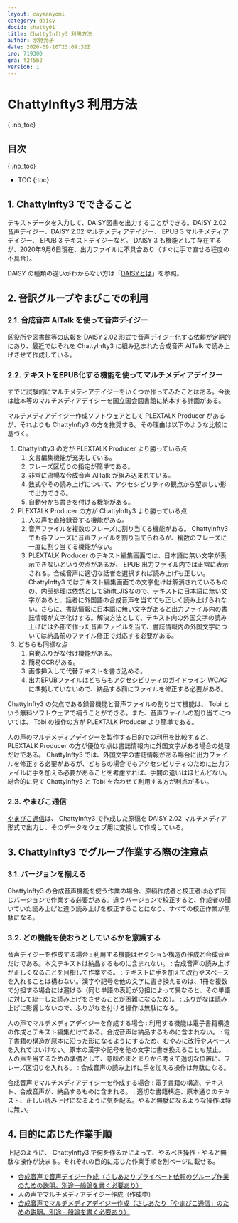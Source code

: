 ```yaml
---
layout: caymanyomi
category: daisy
docid: chatty01
title: ChattyInfty3 利用方法
author: 水野光子
date: 2020-09-10T23:09:32Z
iro: 719300
gra: f2f5b2
version: 1
---
```


# ChattyInfty3 利用方法
{:.no_toc}

## 目次
{:.no_toc}

* TOC
{:toc}

## 1. ChattyInfty3 でできること

テキストデータを入力して、DAISY図書を出力することができる。DAISY 2.02 音声デイジー、DAISY 2.02 マルチメディアデイジー、 EPUB 3 マルチメディアデイジー、 EPUB 3 テキストデイジーなど。 DAISY 3 も機能として存在するが、2020年9月6日現在、出力ファイルに不具合あり（すぐに手で直せる程度の不具合）。

DAISY の種類の違いがわからない方は「[DAISYとは](https://o-yamabiko.github.io/learn/daisy.html)」を参照。

## 2. 音訳グループやまびこでの利用

### 2.1. 合成音声 AITalk を使って音声デイジー

区役所や図書館等の広報を DAISY 2.02 形式で音声デイジー化する依頼が定期的にあり、最近ではそれを ChattyInfty3 に組み込まれた合成音声 AITalk で読み上げさせて作成している。

### 2.2. テキストをEPUB化する機能を使ってマルチメディアデイジー

すでに試験的にマルチメディアデイジーをいくつか作ってみたことはある。今後は絵本等のマルチメディアデイジーを国立国会図書館に納本する計画がある。

マルチメディアデイジー作成ソフトウェアとして PLEXTALK Producer があるが、それよりも ChattyInfty3 の方を推奨する。その理由は以下のような比較に基づく。

1. ChattyInfty3 の方が PLEXTALK Producer より勝っている点
   1. 文書編集機能が充実している。
   1. フレーズ区切りの指定が簡単である。
   1. 非常に流暢な合成音声 AITalk が組み込まれている。
   1. 数式やその読み上げについて、アクセシビリティの観点から望ましい形で出力できる。
   1. 自動分かち書きを付ける機能がある。
1. PLEXTALK Producer の方が ChattyInfty3 より勝っている点
   1. 人の声を直接録音する機能がある。
   1. 音声ファイルを複数のフレーズに割り当てる機能がある。 ChattyInfty3 でも各フレーズに音声ファイルを割り当てられるが、複数のフレーズに一度に割り当てる機能がない。
   1. PLEXTALK Producer のテキスト編集画面では、日本語に無い文字が表示できないという欠点があるが、 EPUB 出力ファイル内では正常に表示される。合成音声に適切な話者を選択すれば読み上げも正しい。  
   ChattyInfty3 ではテキスト編集画面での文字化けは解消されているものの、内部処理は依然としてShift_JISなので、テキストに日本語に無い文字があると、話者に外国語の合成音声を当てても正しく読み上げられない。さらに、書誌情報に日本語に無い文字があると出力ファイル内の書誌情報が文字化けする。解決方法として、テキスト内の外国文字の読み上げには外部で作った音声ファイルを当て、書誌情報内の外国文字については納品前のファイル修正で対応する必要がある。
1. どちらも同様な点
   1. 自動ふりがな付け機能がある。
   1. 簡易OCRがある。
   1. 画像挿入して代替テキストを書き込める。
   1. 出力EPUBファイルはどちらも[アクセシビリティのガイドライン WCAG](https://www.w3.org/TR/WCAG22/) に準拠していないので、納品する前にファイルを修正する必要がある。

 ChattyInfty3 の欠点である録音機能と音声ファイルの割り当て機能は、 Tobi という無料ソフトウェアで補うことができる。また、音声ファイルの割り当てについては、 Tobi の操作の方が PLEXTALK Producer より簡単である。

人の声のマルチメディアデイジーを製作する目的での利用を比較すると、 PLEXTALK Producer の方が優位な点は書誌情報内に外国文字がある場合の処理だけである。 ChattyInfty3 では、外国文字の書誌情報がある場合に出力ファイルを修正する必要があるが、どちらの場合でもアクセシビリティのために出力ファイルに手を加える必要があることを考慮すれば、手間の違いはほとんどない。総合的に見て ChattyInfty3 と Tobi を合わせて利用する方が利点が多い。

### 2.3. やまびこ通信

[やまびこ通信](https://o-yamabiko.github.io/bn.html)は、 ChattyInfty3 で作成した原稿を DAISY 2.02 マルチメディア形式で出力し、そのデータをウェブ用に変換して作成している。

## 3. ChattyInfty3 でグループ作業する際の注意点

### 3.1. バージョンを揃える

ChattyInfty3 の合成音声機能を使う作業の場合、原稿作成者と校正者は必ず同じバージョンで作業する必要がある。違うバージョンで校正すると、作成者の聞いていた読み上げと違う読み上げを校正することになり、すべての校正作業が無駄になる。

### 3.2. どの機能を使おうとしているかを意識する

音声デイジーを作成する場合
: 利用する機能はセクション構造の作成と合成音声だけである。本文テキストは納品するものに含まれない。
: 合成音声の読み上げが正しくなることを目指して作業する。
: テキストに手を加えて改行やスペースを入れることは構わない。漢字や記号を他の文字に書き換えるのは、1冊を複数で分担する場合には避ける（同じ単語の表記が分担によって異なると、その単語に対して統一した読み上げをさせることが困難になるため）。
: ふりがなは読み上げに影響しないので、ふりがなを付ける操作は無駄になる。

人の声でマルチメディアデイジーを作成する場合
: 利用する機能は電子書籍構造の作成とテキスト編集だけである。合成音声は納品するものに含まれない。
: 電子書籍の構造が原本に沿った形になるようにするため、むやみに改行やスペースを入れてはいけない。原本の漢字や記号を他の文字に書き換えることも禁止。
: 人の声を当てるための準備として、意味のまとまりから考えて適切な位置に、フレーズ区切りを入れる。
: 合成音声の読み上げに手を加える操作は無駄になる。

合成音声でマルチメディアデイジーを作成する場合
: 電子書籍の構造、テキスト、合成音声が、納品するものに含まれる。
: 適切な書籍構造、原本通りのテキスト、正しい読み上げになるように気を配る。やると無駄になるような操作は特に無い。

## 4. 目的に応じた作業手順

上記のように、 ChattyInfty3 で何を作るかによって、やるべき操作・やると無駄な操作が決まる。それぞれの目的に応じた作業手順を別ページに載せる。

- [合成音声で音声デイジー作成（さしあたりプライベート依頼のグループ作業のための説明。別途一般論を書く必要あり）](https://o-yamabiko.github.io/learn/chatty_group.html)
- 人の声でマルチメディアデイジー作成（作成中）
- [合成音声でマルチメディアデイジー作成（さしあたり「やまびこ通信」のための説明。別途一般論を書く必要あり）](https://o-yamabiko.github.io/learn/ctusin.html)


